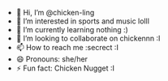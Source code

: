 - 👋 Hi, I’m @chicken-ling
- 👀 I’m interested in sports and music lolll
- 🌱 I’m currently learning nothing :)
- 💞️ I’m looking to collaborate on chickennn :I
- 📫 How to reach me :secrect :I
- 😄 Pronouns: she/her
- ⚡ Fun fact: Chicken Nugget :I

<!---
chicken-ling/chicken-ling is a ✨ special ✨ repository because its `README.md` (this file) appears on your GitHub profile.
You can click the Preview link to take a look at your changes.
--->
